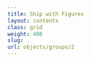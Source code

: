 ```yaml
---
title: Ship with Figures
layout: contents
class: grid
weight: 400
slug: .
url: objects/groups/2
---
```

